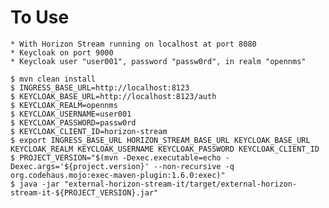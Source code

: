 # To Use

    * With Horizon Stream running on localhost at port 8080
    * Keycloak on port 9000
    * Keycloak user "user001", password "passw0rd", in realm "opennms"

    $ mvn clean install
    $ INGRESS_BASE_URL=http://localhost:8123
    $ KEYCLOAK_BASE_URL=http://localhost:8123/auth
    $ KEYCLOAK_REALM=opennms
    $ KEYCLOAK_USERNAME=user001
    $ KEYCLOAK_PASSWORD=passw0rd
    $ KEYCLOAK_CLIENT_ID=horizon-stream
    $ export INGRESS_BASE_URL HORIZON_STREAM_BASE_URL KEYCLOAK_BASE_URL KEYCLOAK_REALM KEYCLOAK_USERNAME KEYCLOAK_PASSWORD KEYCLOAK_CLIENT_ID
    $ PROJECT_VERSION="$(mvn -Dexec.executable=echo -Dexec.args='${project.version}' --non-recursive -q org.codehaus.mojo:exec-maven-plugin:1.6.0:exec)"
    $ java -jar "external-horizon-stream-it/target/external-horizon-stream-it-${PROJECT_VERSION}.jar"

